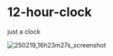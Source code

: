# 12-hour-clock
just a clock

![250219_16h23m27s_screenshot](https://github.com/user-attachments/assets/e4c3d24c-6f44-43a1-8421-fc30192c426c)
